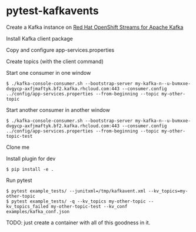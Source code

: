 # pytest-kafkavents


Create a Kafka instance on [Red Hat OpenShift Streams for Apache Kafka](https://developers.redhat.com/products/red-hat-openshift-streams-for-apache-kafka/getting-started)

Install Kafka client package

Copy and configure app-services.properties

Create topics (with the client command)

Start one consumer in one window

    $ ./kafka-console-consumer.sh --bootstrap-server my-kafka-n--u-bvmxxe-dvgycp-axfjmaftyk.bf2.kafka.rhcloud.com:443 --consumer.config ../config/app-services.properties --from-beginning --topic my-other-topic

Start another consumer in another window

    $ ./kafka-console-consumer.sh --bootstrap-server my-kafka-n--u-bvmxxe-dvgycp-axfjmaftyk.bf2.kafka.rhcloud.com:443 --consumer.config ../config/app-services.properties --from-beginning --topic my-other-topic-test


Clone me

Install plugin for dev

    $ pip install -e .

Run pytest

    $ pytest example_tests/ --junitxml=/tmp/kafkavent.xml --kv_topics=my-other-topic
    $ pytest example_tests/ -q --kv_topics my-other-topic --kv_topics_failed my-other-topic-test --kv_conf examples/kafka_conf.json

TODO: just create a container with all of this goodness in it.